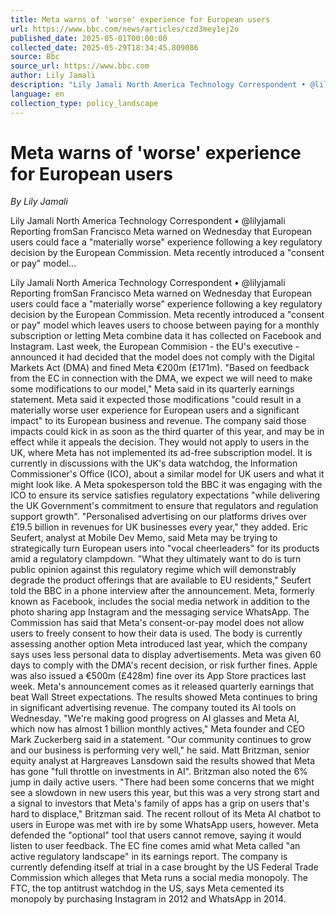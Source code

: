 ```yaml
---
title: Meta warns of 'worse' experience for European users
url: https://www.bbc.com/news/articles/czd3mey1ej2o
published_date: 2025-05-01T00:00:00
collected_date: 2025-05-29T18:34:45.809086
source: Bbc
source_url: https://www.bbc.com
author: Lily Jamali
description: "Lily Jamali North America Technology Correspondent • @lilyjamali Reporting fromSan Francisco Meta warned on Wednesday that European users could face a \"materially worse\" experience following a key regulatory decision by the European Commission. Meta recently introduced a \"consent or pay\" model..."
language: en
collection_type: policy_landscape
---
```


# Meta warns of 'worse' experience for European users

*By Lily Jamali*

Lily Jamali North America Technology Correspondent • @lilyjamali Reporting fromSan Francisco Meta warned on Wednesday that European users could face a "materially worse" experience following a key regulatory decision by the European Commission. Meta recently introduced a "consent or pay" model...

Lily Jamali North America Technology Correspondent • @lilyjamali Reporting fromSan Francisco Meta warned on Wednesday that European users could face a "materially worse" experience following a key regulatory decision by the European Commission. Meta recently introduced a "consent or pay" model which leaves users to choose between paying for a monthly subscription or letting Meta combine data it has collected on Facebook and Instagram. Last week, the European Commision - the EU's executive - announced it had decided that the model does not comply with the Digital Markets Act (DMA) and fined Meta €200m (£171m). "Based on feedback from the EC in connection with the DMA, we expect we will need to make some modifications to our model," Meta said in its quarterly earnings statement. Meta said it expected those modifications "could result in a materially worse user experience for European users and a significant impact" to its European business and revenue. The company said those impacts could kick in as soon as the third quarter of this year, and may be in effect while it appeals the decision. They would not apply to users in the UK, where Meta has not implemented its ad-free subscription model. It is currently in discussions with the UK's data watchdog, the Information Commissioner's Office (ICO), about a similar model for UK users and what it might look like. A Meta spokesperson told the BBC it was engaging with the ICO to ensure its service satisfies regulatory expectations "while delivering the UK Government's commitment to ensure that regulators and regulation support growth". "Personalised advertising on our platforms drives over £19.5 billion in revenues for UK businesses every year," they added. Eric Seufert, analyst at Mobile Dev Memo, said Meta may be trying to strategically turn European users into "vocal cheerleaders" for its products amid a regulatory clampdown. "What they ultimately want to do is turn public opinion against this regulatory regime which will demonstrably degrade the product offerings that are available to EU residents," Seufert told the BBC in a phone interview after the announcement. Meta, formerly known as Facebook, includes the social media network in addition to the photo sharing app Instagram and the messaging service WhatsApp. The Commission has said that Meta's consent-or-pay model does not allow users to freely consent to how their data is used. The body is currently assessing another option Meta introduced last year, which the company says uses less personal data to display advertisements. Meta was given 60 days to comply with the DMA's recent decision, or risk further fines. Apple was also issued a €500m (£428m) fine over its App Store practices last week. Meta's announcement comes as it released quarterly earnings that beat Wall Street expectations. The results showed Meta continues to bring in significant advertising revenue. The company touted its AI tools on Wednesday. "We're making good progress on AI glasses and Meta AI, which now has almost 1 billion monthly actives," Meta founder and CEO Mark Zuckerberg said in a statement. "Our community continues to grow and our business is performing very well," he said. Matt Britzman, senior equity analyst at Hargreaves Lansdown said the results showed that Meta has gone "full throttle on investments in AI". Britzman also noted the 6% jump in daily active users. "There had been some concerns that we might see a slowdown in new users this year, but this was a very strong start and a signal to investors that Meta's family of apps has a grip on users that's hard to displace," Britzman said. The recent rollout of its Meta AI chatbot to users in Europe was met with ire by some WhatsApp users, however. Meta defended the "optional" tool that users cannot remove, saying it would listen to user feedback. The EC fine comes amid what Meta called "an active regulatory landscape" in its earnings report. The company is currently defending itself at trial in a case brought by the US Federal Trade Commission which alleges that Meta runs a social media monopoly. The FTC, the top antitrust watchdog in the US, says Meta cemented its monopoly by purchasing Instagram in 2012 and WhatsApp in 2014.